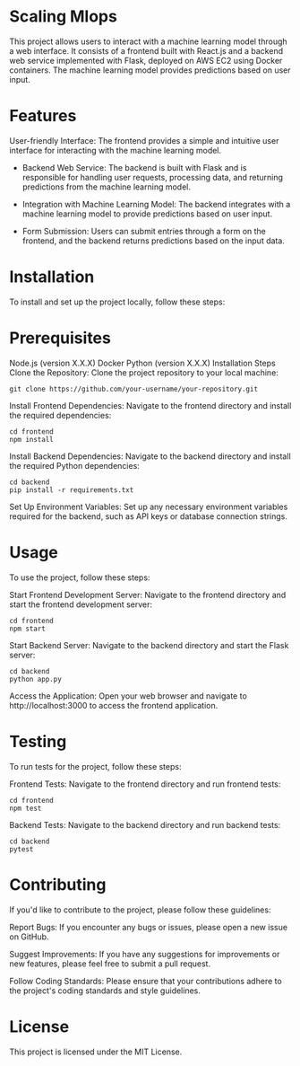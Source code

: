 # Scaling Mlops

This project allows users to interact with a machine learning model through a web interface. It consists of a frontend built with React.js and a backend web service implemented with Flask, deployed on AWS EC2 using Docker containers. The machine learning model provides predictions based on user input.

# Features
User-friendly Interface: The frontend provides a simple and intuitive user interface for interacting with the machine learning model.

- Backend Web Service: The backend is built with Flask and is responsible for handling user requests, processing data, and returning predictions from the machine learning model.

- Integration with Machine Learning Model: The backend integrates with a machine learning model to provide predictions based on user input.

- Form Submission: Users can submit entries through a form on the frontend, and the backend returns predictions based on the input data.

# Installation
To install and set up the project locally, follow these steps:

# Prerequisites
Node.js (version X.X.X)
Docker
Python (version X.X.X)
Installation Steps
Clone the Repository: Clone the project repository to your local machine:
```
git clone https://github.com/your-username/your-repository.git
```

Install Frontend Dependencies: Navigate to the frontend directory and install the required dependencies:
```
cd frontend
npm install
```

Install Backend Dependencies: Navigate to the backend directory and install the required Python dependencies:

```
cd backend
pip install -r requirements.txt
```

Set Up Environment Variables: Set up any necessary environment variables required for the backend, such as API keys or database connection strings.

# Usage
To use the project, follow these steps:

Start Frontend Development Server: Navigate to the frontend directory and start the frontend development server:

```
cd frontend
npm start
```

Start Backend Server: Navigate to the backend directory and start the Flask server:

```
cd backend
python app.py
```

Access the Application: Open your web browser and navigate to http://localhost:3000 to access the frontend application.

# Testing
To run tests for the project, follow these steps:

Frontend Tests: Navigate to the frontend directory and run frontend tests:

```
cd frontend
npm test
```

Backend Tests: Navigate to the backend directory and run backend tests:

```
cd backend
pytest
```

# Contributing
If you'd like to contribute to the project, please follow these guidelines:

Report Bugs: If you encounter any bugs or issues, please open a new issue on GitHub.

Suggest Improvements: If you have any suggestions for improvements or new features, please feel free to submit a pull request.

Follow Coding Standards: Please ensure that your contributions adhere to the project's coding standards and style guidelines.

# License
This project is licensed under the MIT License.
